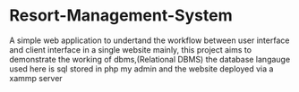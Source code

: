 # Resort-Management-System
A simple web application to undertand the workflow between user interface and client interface in a single website 
mainly, this project aims to demonstrate the working of dbms,(Relational DBMS)
the database langauge used here is sql
stored in php my admin 
and the website deployed via a xammp server
